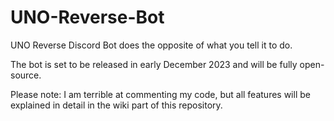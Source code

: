 # UNO-Reverse-Bot
UNO Reverse Discord Bot does the opposite of what you tell it to do.

The bot is set to be released in early December 2023 and will be fully open-source.

Please note: I am terrible at commenting my code, but all features will be explained in detail in the wiki part of this repository.

